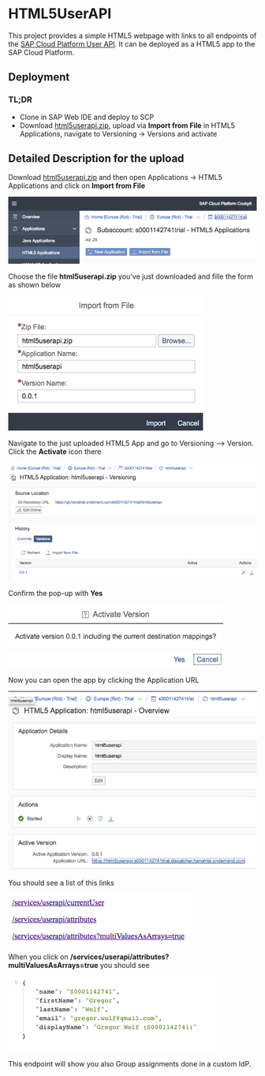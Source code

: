 # HTML5UserAPI
This project provides a simple HTML5 webpage with links to all endpoints of the [SAP Cloud Platform User API](https://help.sap.com/viewer/65de2977205c403bbc107264b8eccf4b/Cloud/en-US/1de599bf722446849d2b2e10132df42a.html). It can be deployed as a HTML5 app to the SAP Cloud Platform.

## Deployment

### TL;DR

* Clone in SAP Web IDE and deploy to SCP
* Download [html5userapi.zip](html5userapi.zip?raw=true), upload via **Import from File** in HTML5 Applications, navigate to Versioning -> Versions and activate

## Detailed Description for the upload

Download [html5userapi.zip](html5userapi.zip?raw=true) and then open Applications -> HTML5 Applications and click on **Import from File**

![HTML5 Applications -> Import from File](images/01-Import-from-file.png)

Choose the file **html5userapi.zip** you've just downloaded and fille the form as shown below

![Upload](images/02-Import-from-file-upload.png)

Navigate to the just uploaded HTML5 App and go to Versioning --> Version. Click the **Activate** icon there

![Version](images/03-Version.png)

Confirm the pop-up with **Yes**

![Version](images/04-Activate.png)

Now you can open the app by clicking the Application URL

![Version](images/05-Application-URL.png)

You should see a list of this links

![Version](images/06-Links.png)

When you click on **/services/userapi/attributes?multiValuesAsArrays=true** you should see

![Version](images/07-attributes-array.png)

This endpoint will show you also Group assignments done in a custom IdP.
